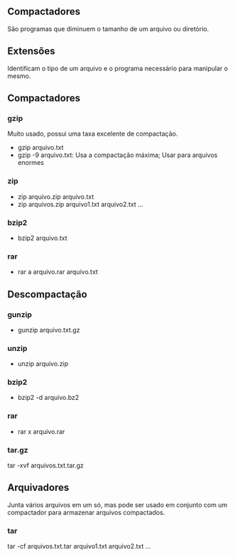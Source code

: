 ## Compactadores

São programas que diminuem o tamanho de um arquivo ou diretório.

## Extensões

Identificam o tipo de um arquivo e o programa necessário para manipular o mesmo.

## Compactadores

### gzip

Muito usado, possui uma taxa excelente de compactação.

* gzip arquivo.txt
* gzip -9 arquivo.txt: Usa a compactação máxima; Usar para arquivos enormes

### zip

* zip arquivo.zip arquivo.txt
* zip arquivos.zip arquivo1.txt arquivo2.txt ...

### bzip2

* bzip2 arquivo.txt

### rar

* rar a arquivo.rar arquivo.txt



## Descompactação

### gunzip

* gunzip arquivo.txt.gz

### unzip

* unzip arquivo.zip

### bzip2

* bzip2 -d arquivo.bz2

### rar

* rar x arquivo.rar

### tar.gz

tar -xvf arquivos.txt.tar.gz



## Arquivadores

Junta vários arquivos em um só, mas pode ser usado em conjunto com um compactador para
armazenar arquivos compactados.

### tar

tar -cf arquivos.txt.tar arquivo1.txt arquivo2.txt ...

